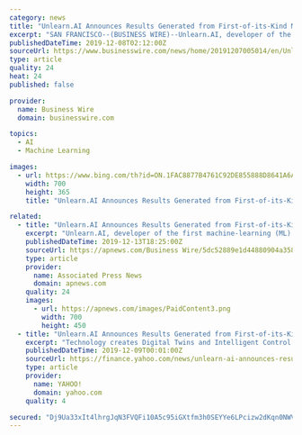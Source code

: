 ```yaml
---
category: news
title: "Unlearn.AI Announces Results Generated from First-of-its-Kind Machine Learning Platform to Accelerate Alzheimer’s Drug Development"
excerpt: "SAN FRANCISCO--(BUSINESS WIRE)--Unlearn.AI, developer of the first machine-learning (ML) platform that creates Digital Twins to populate Intelligent Control Arms in clinical studies, today presented results generated from the company’s latest Alzheimer’s disease model at the Clinical Trials on Alzheimer’s Disease (CTAD) meeting in San Diego."
publishedDateTime: 2019-12-08T02:12:00Z
sourceUrl: https://www.businesswire.com/news/home/20191207005014/en/Unlearn.AI-Announces-Results-Generated-First-of-its-Kind-Machine-Learning
type: article
quality: 24
heat: 24
published: false

provider:
  name: Business Wire
  domain: businesswire.com

topics:
  - AI
  - Machine Learning

images:
  - url: https://www.bing.com/th?id=ON.1FAC8877B4761C92DE855888D8641A6A
    width: 700
    height: 365
    title: "Unlearn.AI Announces Results Generated from First-of-its-Kind Machine Learning Platform to Accelerate Alzheimer’s Drug Development"

related:
  - title: "Unlearn.AI Announces Results Generated from First-of-its-Kind Machine Learning Platform to Accelerate Alzheimer’s Drug Development"
    excerpt: "Unlearn.AI, developer of the first machine-learning (ML) platform that creates Digital Twins to populate Intelligent Control Arms in clinical studies, today presented results generated from the company’s latest Alzheimer’s disease model at the Clinical Trials on Alzheimer’s Disease (CTAD) meeting in San Diego. The results presented during ..."
    publishedDateTime: 2019-12-13T18:25:00Z
    sourceUrl: https://apnews.com/Business Wire/5dc52889e1d44880904a35878b8e2cf3
    type: article
    provider:
      name: Associated Press News
      domain: apnews.com
    quality: 24
    images:
      - url: https://apnews.com/images/PaidContent3.png
        width: 700
        height: 450
  - title: "Unlearn.AI Announces Results Generated from First-of-its-Kind Machine Learning Platform to Accelerate Alzheimer’s Drug Development"
    excerpt: "Technology creates Digital Twins and Intelligent Control Arms to reduce clinical trial timelines and improve confidence in trial results Unlearn.AI, developer of the first machine-learning (ML) platform that creates Digital Twins to populate Intelligent Control Arms in clinical studies, today presented results generated from the company’s ..."
    publishedDateTime: 2019-12-09T00:01:00Z
    sourceUrl: https://finance.yahoo.com/news/unlearn-ai-announces-results-generated-020000636.html
    type: article
    provider:
      name: YAHOO!
      domain: yahoo.com
    quality: 4

secured: "Dj9Ua33xIt4lhrgJqN3FVQFi10A5c95iGXtfm3h0SEYYe6LPcizw2dKqn0NWVOb6FuWiuCPYxEg/UZVlAL6P8FYKzhevtdMulk+KZjANxYZaQuaQGOJJt4OHG3c8iZe9DqL+tfap36yvokgQ8gQZpLMnQtleslTAjl/hzhb2nFGxSSoxCiTOGSFdN63+peOHXcOLGqJwfdwisilCnMAeNTsHeaTtGznWQT+L0hylFNvRyb/+ystihJKXGvzsOl9FL70Bz8b51rVLer6NR8Rscg==;2/AKDiGwSogeCVBVTdN8Uw=="
---
```


